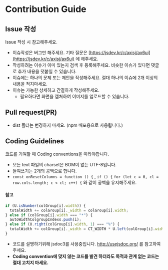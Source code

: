 # Contribution Guide

## Issue 작성
Issue 작성 시 참고해주세요.

* 이슈작성은 버그만 해주세요. 기타 질문은 [https://jsdev.kr/c/axisj/ax6ui](https://jsdev.kr/c/axisj/ax6ui) 에 해주세요.
* 작성하려는 이슈가 이미 있는지 검색 후 등록해주세요. 비슷한 이슈가 있다면 댓글로 추가 내용을 덧붙일 수 있습니다.
* 이슈에는 하나의 문제 또는 제안을 작성해주세요. 절대 하나의 이슈에 2개 이상의 내용을 적지마세요.
* 이슈는 가능한 상세하고 간결하게 작성해주세요.
	* 필요하다면 화면을 캡처하여 이미지를 업로드할 수 있습니다.

## Pull request(PR)
* dist 폴더는 변경하지 마세요. (npm 배포용으로 사용됩니다.)

## Coding Guidelines
코드를 기여할 때 Coding conventions을 따라야합니다.

* 모든 text 파일의 charset은 BOM이 없는 UTF-8입니다.
* 들여쓰기는 2개의 공백으로 합니다.
* `const onResetColumns = function () {` , `if () {` `for (let c = 0, cl = row.cols.length; c < cl; c++) {` 와 같이 공백을 유지해주세요.
#### 참고
```js
if (U.isNumber(colGroup[i].width)) {
  totalWidth += colGroup[i]._width = colGroup[i].width;
} else if (colGroup[i].width === "*") {
  autoWidthColgroupIndexs.push(i);
} else if (U.right(colGroup[i].width, 1) === "%") {
  totalWidth += colGroup[i]._width = CT_WIDTH * U.left(colGroup[i].width, "%") / 100;
}
```
* 코드를 설명하기위해 jsdoc3를 사용중입니다. http://usejsdoc.org/ 를 참고하여 주세요.
* **Coding convention에 맞지 않는 코드를 발견 하더라도 목적과 관계 없는 코드는 절대 고치지 마세요.**